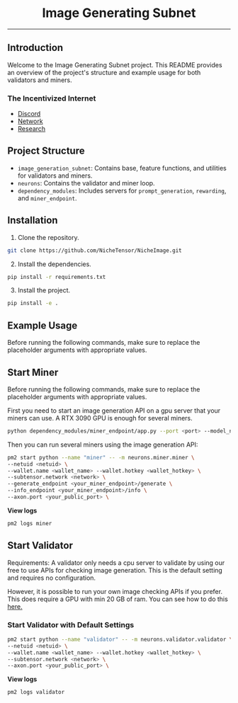 <div align="center">

# Image Generating Subnet <!-- omit in toc -->

---

</div>

## Introduction
Welcome to the Image Generating Subnet project. This README provides an overview of the project's structure and example usage for both validators and miners.

### The Incentivized Internet
- [Discord](https://discord.gg/bittensor)
- [Network](https://taostats.io/)
- [Research](https://bittensor.com/whitepaper)

## Project Structure
- `image_generation_subnet`: Contains base, feature functions, and utilities for validators and miners.
- `neurons`: Contains the validator and miner loop.
- `dependency_modules`: Includes servers for `prompt_generation`, `rewarding`, and `miner_endpoint`.

## Installation
1. Clone the repository.
```bash
git clone https://github.com/NicheTensor/NicheImage.git
```
2. Install the dependencies.
```bash
pip install -r requirements.txt
```
3. Install the project.
```bash
pip install -e .
```

## Example Usage
Before running the following commands, make sure to replace the placeholder arguments with appropriate values.

## Start Miner
Before running the following commands, make sure to replace the placeholder arguments with appropriate values.

First you need to start an image generation API on a gpu server that your miners can use. A RTX 3090 GPU is enough for several miners.
```bash
python dependency_modules/miner_endpoint/app.py --port <port> --model_name <model_name>
```

Then you can run several miners using the image generation API:
```bash
pm2 start python --name "miner" -- -m neurons.miner.miner \
--netuid <netuid> \
--wallet.name <wallet_name> --wallet.hotkey <wallet_hotkey> \
--subtensor.network <network> \
--generate_endpoint <your_miner_endpoint>/generate \
--info_endpoint <your_miner_endpoint>/info \
--axon.port <your_public_port> \
```

**View logs** 
```bash
pm2 logs miner
```

## Start Validator

Requirements: A validator only needs a cpu server to validate by using our free to use APIs for checking image generation. This is the default setting and requires no configuration.

However, it is possible to run your own image checking APIs if you prefer. This does require a GPU with min 20 GB of ram. You can see how to do this [here.](./dependency_modules/README.md)

### Start Validator with Default Settings

```bash
pm2 start python --name "validator" -- -m neurons.validator.validator \
--netuid <netuid> \
--wallet.name <wallet_name> --wallet.hotkey <wallet_hotkey> \
--subtensor.network <network> \
--axon.port <your_public_port> \
```

**View logs** 
```bash
pm2 logs validator
```

